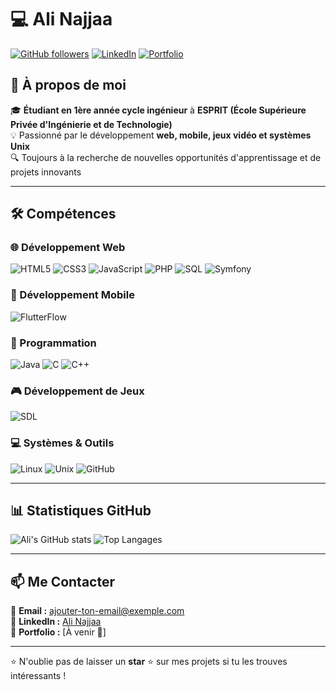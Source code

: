 # 💻 Ali Najjaa

[![GitHub followers](https://img.shields.io/github/followers/alinajjaa?style=social)](https://github.com/alinajjaa)
[![LinkedIn](https://img.shields.io/badge/LinkedIn-Connect-blue?logo=linkedin)](https://www.linkedin.com/in/alinajjaa)
[![Portfolio](https://img.shields.io/badge/Portfolio-Visit-green)](#) <!-- Remplace # par l'URL de ton portfolio si tu en as un -->

## 🚀 À propos de moi

🎓 **Étudiant en 1ère année cycle ingénieur** à **ESPRIT (École Supérieure Privée d'Ingénierie et de Technologie)**  
💡 Passionné par le développement **web, mobile, jeux vidéo et systèmes Unix**  
🔍 Toujours à la recherche de nouvelles opportunités d'apprentissage et de projets innovants  

---

## 🛠️ Compétences

### 🌐 Développement Web
![HTML5](https://img.shields.io/badge/HTML5-%23E34F26.svg?style=flat&logo=html5&logoColor=white)
![CSS3](https://img.shields.io/badge/CSS3-%231572B6.svg?style=flat&logo=css3&logoColor=white)
![JavaScript](https://img.shields.io/badge/JavaScript-%23F7DF1E.svg?style=flat&logo=javascript&logoColor=black)
![PHP](https://img.shields.io/badge/PHP-%23777BB4.svg?style=flat&logo=php&logoColor=white)
![SQL](https://img.shields.io/badge/SQL-%2341735E.svg?style=flat&logo=database&logoColor=white)
![Symfony](https://img.shields.io/badge/Symfony-%23000000.svg?style=flat&logo=symfony&logoColor=white)

### 📱 Développement Mobile
![FlutterFlow](https://img.shields.io/badge/FlutterFlow-%23025B9B.svg?style=flat&logo=flutter&logoColor=white)

### 🔧 Programmation
![Java](https://img.shields.io/badge/Java-%23ED8B00.svg?style=flat&logo=java&logoColor=white)
![C](https://img.shields.io/badge/C-%2300599C.svg?style=flat&logo=c&logoColor=white)
![C++](https://img.shields.io/badge/C++-%2300599C.svg?style=flat&logo=c%2B%2B&logoColor=white)

### 🎮 Développement de Jeux
![SDL](https://img.shields.io/badge/SDL-%23007ACC.svg?style=flat&logo=SDL&logoColor=white)

### 💻 Systèmes & Outils
![Linux](https://img.shields.io/badge/Linux-%23FCC624.svg?style=flat&logo=linux&logoColor=black)
![Unix](https://img.shields.io/badge/Unix-%23D20000.svg?style=flat&logo=gnu&logoColor=white)
![GitHub](https://img.shields.io/badge/GitHub-%23121011.svg?style=flat&logo=github&logoColor=white)

---

## 📊 Statistiques GitHub

![Ali's GitHub stats](https://github-readme-stats.vercel.app/api?username=alinajjaa&show_icons=true&theme=radical)
![Top Langages](https://github-readme-stats.vercel.app/api/top-langs/?username=alinajjaa&layout=compact&theme=radical)

---

## 📫 Me Contacter

📩 **Email :** [ajouter-ton-email@exemple.com](mailto:ajouter-ton-email@exemple.com)  
💼 **LinkedIn :** [Ali Najjaa](https://www.linkedin.com/in/alinajjaa)  
📂 **Portfolio :** [À venir 🚧]  

---

⭐️ N'oublie pas de laisser un **star** ⭐️ sur mes projets si tu les trouves intéressants !  
